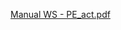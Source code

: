 [Manual WS - PE_act.pdf](/.attachments/Manual%20WS%20-%20PE_act-3fd72b9d-d413-4b12-82a7-806c9e5c995a.pdf)